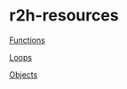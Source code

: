 # r2h-resources

[Functions](https://github.com/bethanyj28/r2h-resources/tree/main/functions)

[Loops](https://github.com/bethanyj28/r2h-resources/tree/main/loops)

[Objects](https://github.com/bethanyj28/r2h-resources/tree/main/objects)
